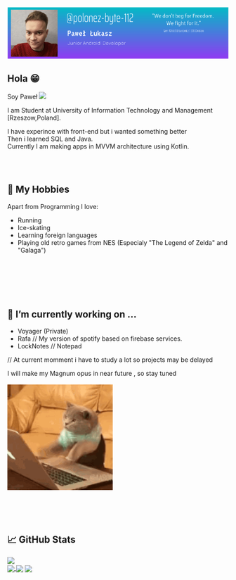 [![Header](https://github.com/polonez-byte-112/polonez-byte-112/blob/main/r_header.png "Header")](https://www.facebook.com/pawel.lukasz01/)

## Hola 😁
Soy Paweł  <img src="https://raw.githubusercontent.com/MartinHeinz/MartinHeinz/master/wave.gif" width="30px">

I am Student at University of Information Technology and Management [Rzeszow,Poland].


I have experince with front-end but i wanted something better                                                           
Then i learned SQL and Java.                                                                                    
Currently I am making apps in MVVM architecture using Kotlin.                                                                        
</p>

<br/><br/>
## 🐬 My Hobbies
Apart from Programming I love:
* Running
* Ice-skating
* Learning foreign languages
* Playing old retro games from NES 
  (Especialy "The Legend of Zelda" and "Galaga") 

<br/><br/>

<br/><br/>
## 🔭 I’m currently working on ...
* Voyager (Private)
* Rafa  // My version of spotify based on firebase services.
* LockNotes // Notepad 

// At current momment i have to study a lot so projects may be delayed


I will make my Magnum opus in near future , so stay tuned <br/><br/>
<img src="https://github.com/polonez-byte-112/polonez-byte-112/blob/main/cat.gif" width="240px">
<br/><br/>


<br/><br/>
## &#x1f4c8; GitHub Stats

<a href="https://github.com/polonez-byte-112/polonez-byte-112">
  <img align="center" src="https://github-readme-stats.vercel.app/api/top-langs/?username=polonez-byte-112&hide=c++,html&title_color=ffffff&text_color=c9cacc&icon_color=2bbc8a&bg_color=1d1f21" />
</a>

<br/>
<a href="https://github.com/polonez-byte-112/Querto">
  <img align="center" src="https://github-readme-stats.vercel.app/api/pin/?username=polonez-byte-112&repo=Querto&title_color=ffffff&text_color=c9cacc&icon_color=2bbc8a&bg_color=1d1f21" />
</a>
<a href="https://github.com/polonez-byte-112/SpaceShooter">  <img align="center" src="https://github-readme-stats.vercel.app/api/pin/?username=polonez-byte-112&repo=SpaceShooter&title_color=ffffff&text_color=c9cacc&icon_color=2bbc8a&bg_color=1d1f21" /></a>
<a href="https://github.com/polonez-byte-112/Among-Sus">
  <img align="center" src="https://github-readme-stats.vercel.app/api/pin/?username=polonez-byte-112&repo=Among-Sus&title_color=ffffff&text_color=c9cacc&icon_color=2bbc8a&bg_color=1d1f21" />
</a>  

  
